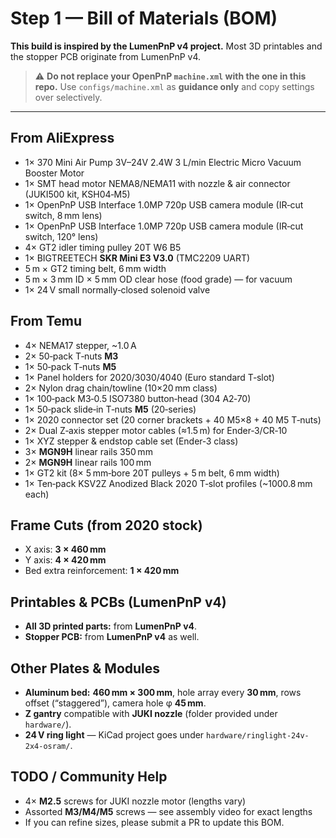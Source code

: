 # Step 1 — Bill of Materials (BOM)

**This build is inspired by the LumenPnP v4 project.** Most 3D printables and the stopper PCB originate from LumenPnP v4.

> ⚠️ **Do not replace your OpenPnP `machine.xml` with the one in this repo.** Use `configs/machine.xml` as **guidance only** and copy settings over selectively.

---

## From AliExpress
- 1× 370 Mini Air Pump 3V–24V 2.4W 3 L/min Electric Micro Vacuum Booster Motor
- 1× SMT head motor NEMA8/NEMA11 with nozzle & air connector (JUKI500 kit, KSH04‑M5)
- 1× OpenPnP USB Interface 1.0MP 720p USB camera module (IR‑cut switch, 8 mm lens)
- 1× OpenPnP USB Interface 1.0MP 720p USB camera module (IR‑cut switch, 120° lens)
- 4× GT2 idler timing pulley 20T W6 B5
- 1× BIGTREETECH **SKR Mini E3 V3.0** (TMC2209 UART)
- 5 m × GT2 timing belt, 6 mm width
- 5 m × 3 mm ID × 5 mm OD clear hose (food grade) — for vacuum
- 1× 24 V small normally‑closed solenoid valve

## From Temu
- 4× NEMA17 stepper, ~1.0 A
- 2× 50‑pack T‑nuts **M3**
- 1× 50‑pack T‑nuts **M5**
- 1× Panel holders for 2020/3030/4040 (Euro standard T‑slot)
- 2× Nylon drag chain/towline (10×20 mm class)
- 1× 100‑pack M3‑0.5 ISO7380 button‑head (304 A2‑70)
- 1× 50‑pack slide‑in T‑nuts **M5** (20‑series)
- 1× 2020 connector set (20 corner brackets + 40 M5×8 + 40 M5 T‑nuts)
- 2× Dual Z‑axis stepper motor cables (≈1.5 m) for Ender‑3/CR‑10
- 1× XYZ stepper & endstop cable set (Ender‑3 class)
- 3× **MGN9H** linear rails 350 mm
- 2× **MGN9H** linear rails 100 mm
- 1× GT2 kit (8× 5 mm‑bore 20T pulleys + 5 m belt, 6 mm width)
- 1× Ten‑pack KSV2Z Anodized Black 2020 T‑slot profiles (~1000.8 mm each)

## Frame Cuts (from 2020 stock)
- X axis: **3 × 460 mm**
- Y axis: **4 × 420 mm**
- Bed extra reinforcement: **1 × 420 mm**

## Printables & PCBs (LumenPnP v4)
- **All 3D printed parts:** from **LumenPnP v4**.
- **Stopper PCB:** from **LumenPnP v4** as well.

## Other Plates & Modules
- **Aluminum bed:** **460 mm × 300 mm**, hole array every **30 mm**, rows offset (“staggered”), camera hole φ **45 mm**.
- **Z gantry** compatible with **JUKI nozzle** (folder provided under `hardware/`).
- **24 V ring light** — KiCad project goes under `hardware/ringlight-24v-2x4-osram/`.

## TODO / Community Help
- 4× **M2.5** screws for JUKI nozzle motor (lengths vary)
- Assorted **M3/M4/M5** screws — see assembly video for exact lengths
- If you can refine sizes, please submit a PR to update this BOM.


